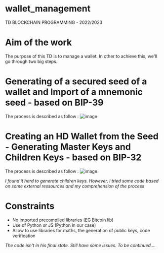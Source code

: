 # wallet_management

TD BLOCKCHAIN PROGRAMMING - 2022/2023

# Aim of the work
The purpose of this TD is to manage a wallet. In other to achieve this, we'll go through two big steps.

# Generating of a secured seed of a wallet and Import of a mnemonic seed - based on BIP-39
The process is described as follow :
![image](https://user-images.githubusercontent.com/72750889/193473920-78e05dbd-2902-45e0-b975-b5c838020439.png)

# Creating an HD Wallet from the Seed - Generating Master Keys and Children Keys - based on BIP-32
The process is described as follow :
![image](https://user-images.githubusercontent.com/72750889/193474009-a9043f13-f7ff-41ed-bebe-3873fcd68b16.png)

*I found it hard to generate children keys. However, i tried some code based on some external ressources and my comprehension of the process*

# Constraints
  - No imported precompiled libraries (EG Bitcoin lib)
  - Use of Python or JS (Python in our case)
  - Allow to use libraries for maths, the generation of public keys, code verification


*The code isn't in his final state. Still have some issues. To be continued....*
